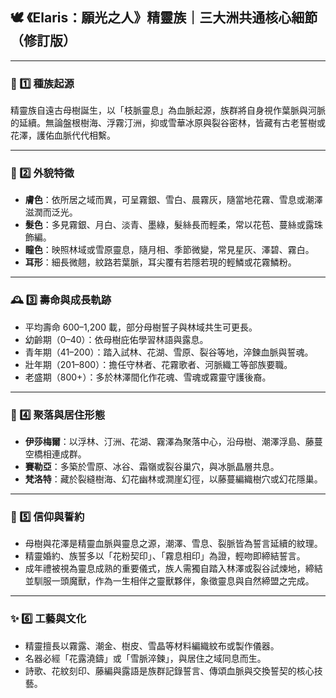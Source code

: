 ## 🕊️ 《Elaris：願光之人》精靈族｜三大洲共通核心細節（修訂版）

---

### 📜 1️⃣ 種族起源
精靈族自遠古母樹誕生，以「枝脈靈息」為血脈起源，族群將自身視作葉脈與河脈的延續。無論盤根樹海、浮霧汀洲，抑或雪華冰原與裂谷密林，皆藏有古老誓樹或花澤，護佑血脈代代相繫。

---

### 🌿 2️⃣ 外貌特徵
- **膚色**：依所居之域而異，可呈霧銀、雪白、晨霧灰，隨當地花霧、雪息或潮澤滋潤而泛光。
- **髮色**：多見霧銀、月白、淡青、墨綠，髮絲長而輕柔，常以花苞、蔓絲或露珠飾編。
- **瞳色**：映照林域或雪原靈息，隨月相、季節微變，常見星灰、澤碧、霧白。
- **耳形**：細長微翹，紋路若葉脈，耳尖覆有若隱若現的輕鱗或花霧鱗粉。

---

### 🕰️ 3️⃣ 壽命與成長軌跡
- 平均壽命 600–1,200 載，部分母樹誓子與林域共生可更長。
- 幼齡期（0–40）：依母樹庇佑學習林語與露息。
- 青年期（41–200）：踏入試林、花湖、雪原、裂谷等地，淬鍊血脈與誓魂。
- 壯年期（201–800）：擔任守林者、花霧歌者、河脈織工等部族要職。
- 老盛期（800+）：多於林澤間化作花魂、雪魂或霧靈守護後裔。

---

### 🌙 4️⃣ 聚落與居住形態
- **伊莎梅爾**：以浮林、汀洲、花湖、霧澤為聚落中心，沿母樹、潮澤浮島、藤蔓空橋相連成群。
- **賽勒亞**：多築於雪原、冰谷、霜嶺或裂谷巢穴，與冰脈晶層共息。
- **梵洛特**：藏於裂縫樹海、幻花幽林或澗崖幻徑，以藤蔓編織樹穴或幻花隱巢。

---

### 🍃 5️⃣ 信仰與誓約
- 母樹與花澤是精靈血脈與靈息之源，潮澤、雪息、裂脈皆為誓言延續的紋理。
- 精靈婚約、族誓多以「花粉契印」、「霧息相印」為證，輕吻即締結誓言。
- 成年禮被視為靈息成熟的重要儀式，族人需獨自踏入林澤或裂谷試煉地，締結並馴服一頭魔獸，作為一生相伴之靈獸夥伴，象徵靈息與自然締盟之完成。

---

### ✨ 6️⃣ 工藝與文化
- 精靈擅長以霧露、潮金、樹皮、雪晶等材料編織紋布或製作儀器。
- 名器必經「花露澆鑄」或「雪脈淬鍊」，與居住之域同息而生。
- 詩歌、花紋刻印、藤編與露語是族群記錄誓言、傳頌血脈與交換誓契的核心技藝。
